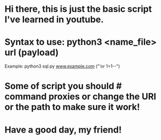 # Hi there, this is just the basic script I've learned in youtube.
# Syntax to use: python3 <name_file> url (payload)
  Example: python3 sql.py www.example.com ("'or 1=1--")
# Some of script you should # command proxies or change the URI or the path to make sure it work!
# Have a good day, my friend!
